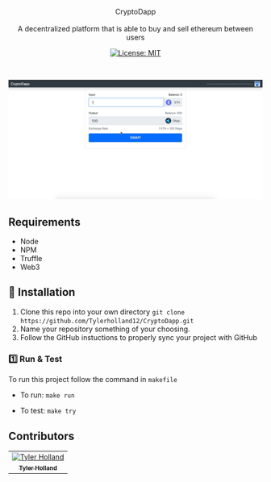 <p align="center">
CryptoDapp
<br>
<br>
A decentralized platform that is able to buy and sell ethereum between users
</p>
<p align="center">
  <a href="#" target="_blank">
    <img alt="License: MIT" src="https://img.shields.io/badge/License-MIT-yellow.svg" />
  </a>
</p>
<br>

![alt text](https://github.com/Tylerholland12/CryptoDapp/blob/main/DApp.png?raw=true)

## Requirements 
- Node
- NPM
- Truffle
- Web3


## 🏁 Installation

1. Clone this repo into your own directory `git clone https://github.com/Tylerholland12/CryptoDapp.git`
1. Name your repository something of your choosing. 
1. Follow the GitHub instuctions to properly sync your project with GitHub

### 1️⃣ Run & Test
To run this project follow the command in `makefile`

- To run:
`make run`

- To test:
`make try`

## Contributors

<table>
  <tr>
    <td align="center"><a href="https://github.com/tylerholland12"><img src="https://avatars1.githubusercontent.com/u/29693747?s=460&v=4" width="75px;" alt="Tyler Holland"/><br /><sub><b>Tyler Holland</b></sub></a><br/></td>
</table>